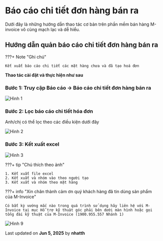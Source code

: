 # **Báo cáo chi tiết đơn hàng bán ra**

Dưới đây là những hướng dẫn thao tác cơ bản trên phần mềm bán hàng M-invoice vô cùng mạch lạc và dễ hiểu.

## **Hướng dẫn quản báo cáo chi tiết đơn hàng bán ra**

???+ Note "Ghi chú"

    Kết xuất báo cáo chi tiết các mặt hàng chưa và đã tạo hoá đơn

**Thao tác cài đặt và thực hiện như sau**

### **Bước 1: Truy cập Báo cáo -> Báo cáo chi tiết đơn hàng bán ra**

![Hình 1](../../../assets/images/mSeller/may-tinh/bao-cao-chi-tiet-1.png)

### **Bước 2: Lọc báo cáo chi tiết hóa đơn**

Anh/chị có thể lọc theo các điều kiện dưới đây

![Hình 2](../../../assets/images/mSeller/may-tinh/bao-cao-chi-tiet-2.png)

### **Bước 3: Kết xuất excel**

![Hình 3](../../../assets/images/mSeller/may-tinh/bao-cao-chi-tiet-3.png)

???+ tip "Chú thích theo ảnh"

    1. Kết xuất file excel
    2. Kết xuất và nhóm vào theo người tạo
    3. Kết xuất và nhóm theo mặt hàng

???+ info "Xin chân thành cảm ơn quý khách hàng đã tin dùng sản phẩm của M-Invoice"

    Có bất kỳ vướng mắc nào trong quá trình sử dụng hãy liên hệ với M-Invoice tại mục Hỗ trợ kỹ thuật góc phải bên dưới màn hình hoặc gọi tổng đài kỹ thuật của M-Invoice (1900.955.557 Nhánh 1)

![Hình 9](../../../assets/images/invoice2/hotro.png)




<div class="last-updated">Last updated on <strong>Jun 5, 2025</strong> by <strong>nhatth</strong></div>
